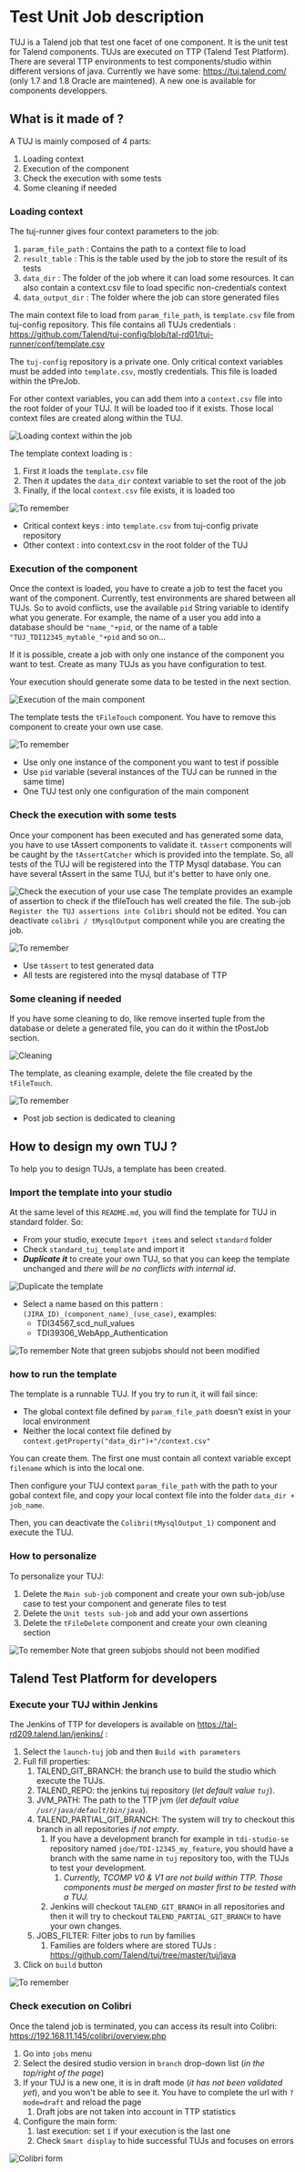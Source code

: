 # Test Unit Job description

TUJ is a Talend job that test one facet of one component. It is the unit test for Talend components. TUJs are executed on TTP (Talend Test Platform). There are several TTP environments to test components/studio within different versions of java. Currently we have some: https://tuj.talend.com/ (only 1.7 and 1.8 Oracle are maintened). A new one is available for components developpers.


## What is it made of ?
A TUJ is mainly composed of 4 parts:
1. Loading context
1. Execution of the component
1. Check the execution with some tests
1. Some cleaning if needed

### Loading context
The tuj-runner gives four context parameters to the job:
1. `param_file_path` : Contains the path to a context file to load
1. `result_table` : This is the table used by the job to store the result of its tests
1. `data_dir` : The folder of the job where it can load some resources. It can also contain a context.csv file to load specific non-credentials context 
1. `data_output_dir` : The folder where the job can store generated files

The main context file to load from `param_file_path`, is `template.csv` file from tuj-config repository. This file contains all TUJs credentials : https://github.com/Talend/tuj-config/blob/tal-rd01/tuj-runner/conf/template.csv

The `tuj-config` repository is a private one. Only critical context variables must be added into `template.csv`, mostly credentials. This file is loaded within the tPreJob.

For other context variables, you can add them into a `context.csv` file into the root folder of your TUJ. It will be loaded too if it exists. Those local context files are created along within the TUJ.

![Loading context within the job](./images/template_load_context.png)

The template context loading is :
1. First it loads the `template.csv` file
1. Then it updates the `data_dir` context variable to set the root of the job
1. Finally, if the local `context.csv` file exists, it is loaded too

![To remember](./images/warning.png)
- Critical context keys : into `template.csv` from tuj-config private repository
- Other context : into context.csv in the root folder of the TUJ

### Execution of the component

Once the context is loaded, you have to create a job to test the facet you want of the component. Currently, test environments are shared between all TUJs. So to avoid conflicts, use the available `pid` String variable to identify what you generate. For example, the name of a user you add into a database should be `"name_"+pid`, or the name of a table `"TUJ_TDI12345_mytable_"+pid` and so on...

If it is possible, create a job with only one instance of the component you want to test. Create as many TUJs as you have configuration to test.

Your execution should generate some data to be tested in the next section.

![Execution of the main component](./images/template_exec_compo.png)

The template tests the `tFileTouch` component. You have to remove this component to create your own use case.

![To remember](./images/warning.png)
- Use only one instance of the component you want to test if possible
- Use `pid` variable (several instances of the TUJ can be runned in the same time)
- One TUJ test only one configuration of the main component

### Check the execution with some tests
Once your component has been executed and has generated some data, you have to use tAssert components to validate it. `tAssert` components will be caught by the `tAssertCatcher` which is provided into the template. So, all tests of the TUJ will be registered into the TTP Mysql database. You can have several tAssert in the same TUJ, but it's better to have only one.

![Check the execution of your use case](./images/template_assert.png)
The template provides an example of assertion to check if the tfileTouch has well created the file. The sub-job `Register the TUJ assertions into Colibri` should not be edited. You can deactivate `colibri / tMysqlOutput` component while you are creating the job.

![To remember](./images/warning.png)
- Use `tAssert` to test generated data
- All tests are registered into the mysql database of TTP

### Some cleaning if needed
If you have some cleaning to do, like remove inserted tuple from the database or delete a generated file, you can do it within the tPostJob section.

![Cleaning](./images/template_clean.png)

The template, as cleaning example, delete the file created by the `tFileTouch`. 

![To remember](./images/warning.png)
- Post job section is dedicated to cleaning

## How to design my own TUJ ?
To help you to design TUJs, a template has been created.

### Import the template into your studio
At the same level of this `README.md`, you will find the template for TUJ in standard folder. So:
- From your studio, execute `Import items` and select `standard` folder
- Check `standard_tuj_template` and import it
- _**Duplicate it**_ to create your own TUJ, so that you can keep the template unchanged and _there will be no conflicts with internal id_.

![Duplicate the template](./images/template_duplicate.png)
- Select a name based on this pattern : `(JIRA_ID)_(component_name)_(use_case)`, examples:
    - TDI34567_scd_null_values
    - TDI39306_WebApp_Authentication
    
![To remember](./images/warning.png) 
Note that green subjobs should not been modified 

### how to run the template
The template is a runnable TUJ. If you try to run it, it will fail since:
- The global context file defined by `param_file_path` doesn't exist in your local environment
- Neither the local context file defined by `context.getProperty("data_dir")+"/context.csv"`

You can create them. The first one must contain all context variable except `filename` which is into the local one.

Then configure your TUJ context `param_file_path` with the path to your gobal context file, and copy your local context file into the folder `data_dir + job_name`.

Then, you can  deactivate the `Colibri(tMysqlOutput_1)` component and execute the TUJ.

### How to personalize
To personalize your TUJ:
1. Delete the `Main sub-job` component and create your own sub-job/use case to test your component and generate files to test
1. Delete the `Unit tests sub-job` and add your own assertions
1. Delete the `tFileDelete` component and create your own cleaning section

![To remember](./images/warning.png) 
Note that green subjobs should not been modified

## Talend Test Platform for developers

### Execute your TUJ within Jenkins
The Jenkins of TTP for developers is available on https://tal-rd209.talend.lan/jenkins/ : 

1. Select the `launch-tuj` job and then `Build with parameters`
1. Full fill properties:
    1. TALEND_GIT_BRANCH: the branch use to build the studio which execute the TUJs.
    1. TALEND_REPO: the jenkins tuj repository (_let default value `tuj`_).
    1. JVM_PATH: The path to the TTP jvm  (_let default value `/usr/java/default/bin/java`_).
    1. TALEND_PARTIAL_GIT_BRANCH: The system will try to checkout this branch in all repositories _if not empty_.
        1. If you have a development branch for example in `tdi-studio-se` repository named `jdoe/TDI-12345_my_feature`, you should have a branch with the same name in `tuj` repository too, with the TUJs to test your development.
            1. _Currently, TCOMP V0 & V1 are not build within TTP. Those components must be merged on master first to be tested with a TUJ._ 
        1. Jenkins will checkout `TALEND_GIT_BRANCH` in all repositories and then it will try to checkout `TALEND_PARTIAL_GIT_BRANCH` to have your own changes. 
    1. JOBS_FILTER: Filter jobs to run by families
        1. Families are folders where are stored TUJs : https://github.com/Talend/tuj/tree/master/tuj/java
1. Click on `build` button

![To remember](./images/Jenkins_conf.png) 

### Check execution on Colibri
Once the talend job is terminated, you can access its result into Colibri: https://192.168.11.145/colibri/overview.php

1. Go into `jobs` menu
1. Select the desired studio version in `branch` drop-down list (_in the top/right of the page_)
1. If your TUJ is a new one, it is in draft mode (_it has not been validated yet_), and you won't be able to see it. You have to complete the url with `?mode=draft` and reload the page
    1. Draft jobs are not taken into account in TTP statistics
1. Configure the main form:
    1. last execution: set `1` if your execution is the last one
    1. Check `Smart display` to hide successful TUJs and focuses on errors
    
![Colibri form](./images/colibri.png) 
